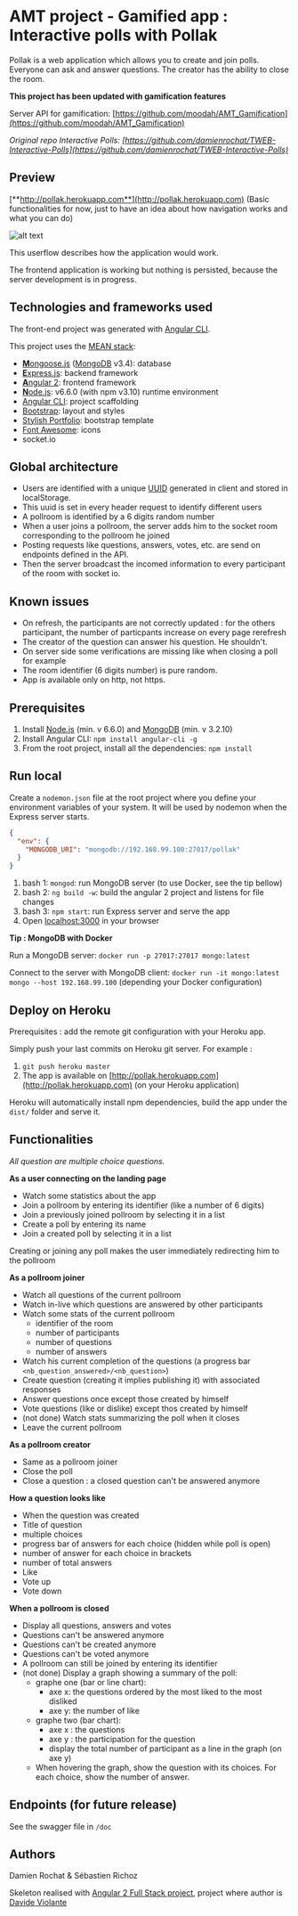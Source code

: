 # AMT project - Gamified app : Interactive polls with Pollak

Pollak is a web application which allows you to create and join polls.
Everyone can ask and answer questions. The creator has the ability to close the room.

**This project has been updated with gamification features**

Server API for gamification: [https://github.com/moodah/AMT_Gamification](https://github.com/moodah/AMT_Gamification)

*Original repo Interactive Polls: [https://github.com/damienrochat/TWEB-Interactive-Polls](https://github.com/damienrochat/TWEB-Interactive-Polls)*

## Preview

[**http://pollak.herokuapp.com**](http://pollak.herokuapp.com) (Basic functionalities for now, just to have an idea about how navigation works and what you can do)

![alt text](https://github.com/damienrochat/TWEB-Interactive-Polls/blob/master/src/public/assets/img/userflow.png "Pollak userflow")

This userflow describes how the application would work.

The frontend application is working but nothing is persisted, because the server development is in progress.

## Technologies and frameworks used

The front-end project was generated with [Angular CLI](https://github.com/angular/angular-cli).
  
This project uses the [MEAN stack](https://en.wikipedia.org/wiki/MEAN_(software_bundle)):
* [**M**ongoose.js](http://www.mongoosejs.com) ([MongoDB](http://www.mongodb.com) v3.4): database
* [**E**xpress.js](http://expressjs.com): backend framework
* [**A**ngular 2](https://angular.io): frontend framework
* [**N**ode.js](https://nodejs.org): v6.6.0 (with npm v3.10) runtime environment
* [Angular CLI](https://cli.angular.io): project scaffolding
* [Bootstrap](http://www.getbootstrap.com): layout and styles
* [Stylish Portfolio](https://startbootstrap.com/template-overviews/stylish-portfolio/): bootstrap template
* [Font Awesome](http://fontawesome.io): icons
* socket.io

## Global architecture

* Users are identified with a unique [UUID](https://www.npmjs.com/package/angular2-uuid) generated in client and stored in localStorage.
* This uuid is set in every header request to identify different users
* A pollroom is identified by a 6 digits random number
* When a user joins a pollroom, the server adds him to the socket room corresponding to the pollroom he joined
* Posting requests like questions, answers, votes, etc. are send on endpoints defined in the API.
* Then the server broadcast the incomed information to every participant of the room with socket io.

## Known issues

* On refresh, the participants are not correctly updated : for the others participant, the number of particpants increase on every page rerefresh
* The creator of the question can answer his question. He shouldn't.
* On server side some verifications are missing like when closing a poll for example
* The room identifier (6 digits number) is pure random.
* App is available only on http, not https.

## Prerequisites

1. Install [Node.js](https://nodejs.org) (min. v 6.6.0) and [MongoDB](http://www.mongodb.com) (min. v 3.2.10)
2. Install Angular CLI: `npm install angular-cli -g`
3. From the root project, install all the dependencies: `npm install`

## Run local

Create a `nodemon.json` file at the root project where you define your environment variables of your system. It will be used by nodemon when the Express server starts.

```json
{
  "env": {
    "MONGODB_URI": "mongodb://192.168.99.100:27017/pollak"
  }
}
```

1. bash 1: `mongod`: run MongoDB server (to use Docker, see the tip bellow)
2. bash 2: `ng build -w`: build the angular 2 project and listens for file changes
3. bash 3: `npm start`: run Express server and serve the app
4. Open [localhost:3000](http://localhost:3000) in your browser

**Tip : MongoDB with Docker**

Run a MongoDB server: `docker run -p 27017:27017 mongo:latest`

Connect to the server with MongoDB client: `docker run -it mongo:latest mongo --host 192.168.99.100` (depending your Docker configuration)

## Deploy on Heroku

Prerequisites : add the remote git configuration with your Heroku app.

Simply push your last commits on Heroku git server. For example :

1. `git push heroku master`
2. The app is available on [http://pollak.herokuapp.com](http://pollak.herokuapp.com) (on your Heroku application)

Heroku will automatically install npm dependencies, build the app under the `dist/` folder and serve it.

## Functionalities

*All question are multiple choice questions.*

**As a user connecting on the landing page**

- Watch some statistics about the app
- Join a pollroom by entering its identifier (like a number of 6 digits)
- Join a previously joined pollroom by selecting it in a list
- Create a poll by entering its name
- Join a created poll by selecting it in a list

Creating or joining any poll makes the user immediately redirecting him to the pollroom

**As a pollroom joiner**

- Watch all questions of the current pollroom
- Watch in-live which questions are answered by other participants
- Watch some stats of the current pollroom
    - identifier of the room
    - number of participants
    - number of questions
    - number of answers
- Watch his current completion of the questions (a progress bar `<nb_question_answered>/<nb_question>`)
- Create question (creating it implies publishing it) with associated responses
- Answer questions once except those created by himself
- Vote questions (like or dislike) except thos created by himself
- (not done) Watch stats summarizing the poll when it closes
- Leave the current pollroom

**As a pollroom creator**

- Same as a pollroom joiner
- Close the poll
- Close a question : a closed question can't be answered anymore

**How a question looks like**

- When the question was created
- Title of question
- multiple choices
- progress bar of answers for each choice (hidden while poll is open)
- number of answer for each choice in brackets
- number of total answers
- Like
- Vote up
- Vote down

**When a pollroom is closed**

- Display all questions, answers and votes
- Questions can't be answered anymore
- Questions can't be created anymore
- Questions can't be voted anymore
- A pollroom can still be joined by entering its identifier
- (not done) Display a graph showing a summary of the poll:
    - graphe one (bar or line chart):
        - axe x: the questions ordered by the most liked to the most disliked
        - axe y: the number of like
    - graphe two (bar chart):
        - axe x : the questions
        - axe y : the participation for the question
        - display the total number of participant as a line in the graph (on axe y)
    - When hovering the graph, show the question with its choices. For each choice, show the number of answer.

## Endpoints (for future release)
See the swagger file in `/doc`

## Authors

Damien Rochat & Sébastien Richoz

Skeleton realised with [Angular 2 Full Stack project](https://david-dm.org/DavideViolante/Angular2-Full-Stack), project where author is [Davide Violante](https://github.com/DavideViolante)
